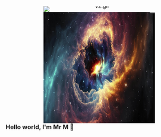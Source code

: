 <!-- Combined container -->
<div align="center" style="margin: 0; padding: 0; line-height: 0;">
  <img src="v2.gif" width="300" alt="v2.gif" style="display: block; margin: 0; padding: 0;"/>
  <img src="./hello_me.png" width="300" height="300" alt="Welcome" style="display: block; margin: 0; padding: 0;"/>
</div>

<!-- Optional Text -->
<h3 align="left" style="margin-top: 0;">Hello world, I'm Mr M 👋</h3>
